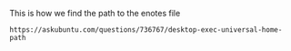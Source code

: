 This is how we find the path to the enotes file
```
https://askubuntu.com/questions/736767/desktop-exec-universal-home-path
```
